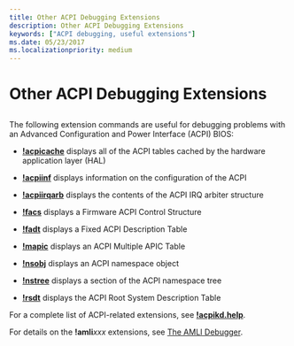 ```yaml
---
title: Other ACPI Debugging Extensions
description: Other ACPI Debugging Extensions
keywords: ["ACPI debugging, useful extensions"]
ms.date: 05/23/2017
ms.localizationpriority: medium
---
```


# Other ACPI Debugging Extensions


## <span id="ddk_other_acpi_debugging_extensions_dbg"></span><span id="DDK_OTHER_ACPI_DEBUGGING_EXTENSIONS_DBG"></span>


The following extension commands are useful for debugging problems with an Advanced Configuration and Power Interface (ACPI) BIOS:

-   [**!acpicache**](-acpicache.md) displays all of the ACPI tables cached by the hardware application layer (HAL)

-   [**!acpiinf**](-acpiinf.md) displays information on the configuration of the ACPI

-   [**!acpiirqarb**](-acpiirqarb.md) displays the contents of the ACPI IRQ arbiter structure

-   [**!facs**](-facs.md) displays a Firmware ACPI Control Structure

-   [**!fadt**](-fadt.md) displays a Fixed ACPI Description Table

-   [**!mapic**](-mapic.md) displays an ACPI Multiple APIC Table

-   [**!nsobj**](-nsobj.md) displays an ACPI namespace object

-   [**!nstree**](-nstree.md) displays a section of the ACPI namespace tree

-   [**!rsdt**](-rsdt.md) displays the ACPI Root System Description Table

For a complete list of ACPI-related extensions, see [**!acpikd.help**](-acpikd-help.md).

For details on the **!amli***xxx* extensions, see [The AMLI Debugger](the-amli-debugger.md).

 

 





